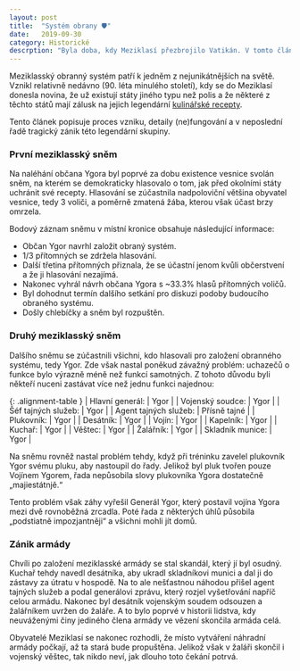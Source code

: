```yaml
---
layout: post
title:  "Systém obrany 🛡️"
date:   2019-09-30
category: Historické
descrption: "Byla doba, kdy Meziklasí přezbrojilo Vatikán. V tomto článku se dozvíte jak to doopravdy bylo."
---
```


Meziklasský obranný systém patří k jedněm z nejunikátnějších na světě. Vznikl relativně nedávno (90. léta minulého století), kdy se do Meziklasí donesla novina, že už existují státy jiného typu než polis a že některé z těchto států mají zálusk na jejich legendární [kulinářské recepty](/clanky/#recepty).

Tento článek popisuje proces vzniku, detaily (ne)fungování a v neposlední řadě tragický zánik této legendární skupiny.

### První meziklasský sněm
Na naléhání občana Ygora byl poprvé za dobu existence vesnice svolán sněm, na kterém se demokraticky hlasovalo o tom, jak před okolními státy uchránit své recepty. Hlasování se zúčastnila nadpoloviční většina obyvatel vesnice, tedy 3 voliči, a poměrně zmatená žába, kterou však účast brzy omrzela. 

Bodový záznam sněmu v místní kronice obsahuje následující informace:
- Občan Ygor navrhl založit obraný systém. 
- 1/3 přítomných se zdržela hlasování.
- Další třetina přítomných přiznala, že se účastní jenom kvůli občerstvení a že ji hlasování nezajímá.
- Nakonec vyhrál návrh občana Ygora s ~33.3% hlasů přítomných voličů.
- Byl dohodnut termín dalšího setkání pro diskuzi podoby budoucího obraného systému.
- Došly chlebíčky a sněm byl rozpuštěn.

### Druhý meziklasský sněm
Dalšího sněmu se zúčastnili všichni, kdo hlasovali pro založení obranného systému, tedy Ygor. Zde však nastal poněkud závažný problém: uchazečů o funkce bylo výrazně méně než funkcí samotných. Z tohoto důvodu byli někteří nuceni zastávat více než jednu funkci najednou: 

{: .alignment-table }
| Hlavní generál: | Ygor |
| Vojenský soudce: | Ygor |
| Šéf tajných služeb: | Ygor |
| Agent tajných služeb: | Přísně tajné |
| Plukovník: | Ygor |
| Desátník: | Ygor |
| Vojín: | Ygor |
| Kapelník: | Ygor |
| Kuchař: | Ygor |
| Věštec: | Ygor |
| Žalářník: | Ygor |
| Skladník munice: | Ygor |

Na sněmu rovněž nastal problém tehdy, když při tréninku zavelel plukovník Ygor svému pluku, aby nastoupil do řady. Jelikož byl pluk tvořen pouze Vojínem Ygorem, řada nepůsobila slovy plukovníka Ygora dostatečně „majiestátnjě.“

Tento problém však záhy vyřešil Generál Ygor, který postavil vojína Ygora mezi dvě rovnoběžná zrcadla. Poté řada z některých úhlů působila „podstiatně impozjantněji“ a všichni mohli jít domů. 

### Zánik armády
Chvíli po založení meziklasské armády se stal skandál, který jí byl osudný. Kuchař tehdy navedl desátníka, aby ukradl skladníkovi munici a dal ji do zástavy za útratu v hospodě. Na to ale nešťastnou náhodou přišel agent tajných služeb a podal generálovi zprávu, který rozjel vyšetřování napříč celou armádu. Nakonec byl desátník vojenským soudem odsouzen a žalářníkem uvržen do žaláře. A to bylo poprvé v historii lidstva, kdy neuváženými činy jediného člena armády ve vězení skončila armáda celá.

Obyvatelé Meziklasí se nakonec rozhodli, že místo vytváření náhradní armády počkají, až ta stará bude propuštěna. Jelikož však v žaláři skončil i vojenský věštec, tak nikdo neví, jak dlouho toto čekání potrvá.
